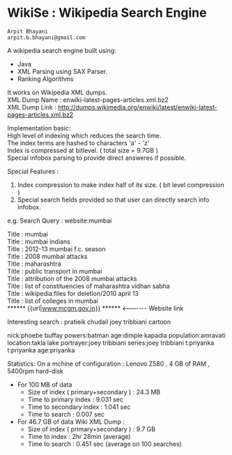 WikiSe : Wikipedia Search Engine
====================================
	Arpit Bhayani
	arpit.b.bhayani@gmail.com

A wikipedia search engine built using:
 - Java
 - XML Parsing using SAX Parser.
 - Ranking Algorithms

It works on Wikipedia XML dumps.<br/>
XML Dump Name : enwiki-latest-pages-articles.xml.bz2<br/>
XML Dump Link : http://dumps.wikimedia.org/enwiki/latest/enwiki-latest-pages-articles.xml.bz2<br/>

Implementation basic:<br/>
High level of indexing which reduces the search time.<br/>
The index terms are hashed to characters 'a' - 'z'<br/>
Index is compressed at bitlevel. ( total size = 9.7GB )<br/>
Special infobox parsing to provide direct answeres if possible.<br/>

Special Features :
1. Index compression to make index half of its size. ( bit level compression )
2. Special search fields provided so that user can directly search info infobox.

e.g. Search Query : website:mumbai

Title : mumbai<br/>
Title : mumbai indians<br/>
Title : 2012-13 mumbai f.c. season<br/>
Title : 2008 mumbai attacks<br/>
Title : maharashtra<br/>
Title : public transport in mumbai<br/>
Title : attribution of the 2008 mumbai attacks<br/>
Title : list of constituencies of maharashtra vidhan sabha<br/>
Title : wikipedia:files for deletion/2010 april 13<br/>
Title : list of colleges in mumbai<br/>
****** {{url|www.mcgm.gov.in}} ******				<------ Website link

Interesting search :
pratieik
chudail
joey tribbiani
cartoon

nick:phoebe buffay
powers:batman
age:dimple kapadia
population:amravati
location:takla lake
portrayer:joey tribbiani
series:joey tribbiani
t:priyanka
t:priyanka age:priyanka

Statistics:
 On a mchine of configuration :
	Lenovo Z580 , 4 GB of RAM , 5400rpm hard-disk
 - For 100 MB of data
   - Size of index ( primary+secondary ) : 24.3 MB
   - Time to primary index : 9.031 sec
   - Time to secondary index : 1.041 sec
   - Time to search : 0.007 sec
 - For 46.7 GB of data Wiki XML Dump :
   - Size of index ( primary+secondary ) : 9.7 GB
   - Time to index : 2hr 28min (average)
   - Time to search : 0.451 sec (average on 100 searches)
